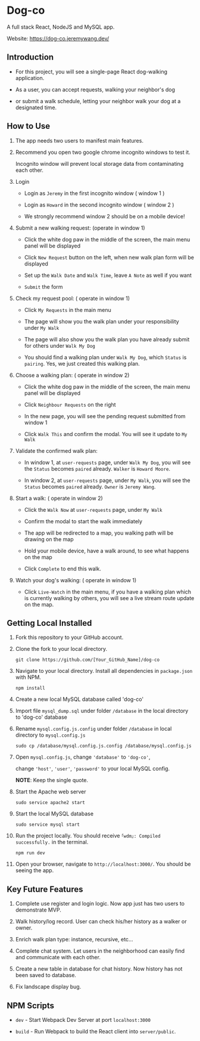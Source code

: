 
  

  

  

# Dog-co

  

  

  

  

A full stack React, NodeJS and MySQL app.</br>

  

  

  

Website: https://dog-co.jeremywang.dev/

  

  

  

## Introduction

  

  

  

  

- For this project, you will see a single-page React dog-walking application.

  

  

  

- As a user, you can accept requests, walking your neighbor's dog

  

  

  

- or submit a walk schedule, letting your neighbor walk your dog at a designated time.

  

  

  

  

## How to Use

  

  

  

1. The app needs two users to manifest main features.

  

  

  

2. Recommend you open two google chrome incognito windows to test it.</br>

  

   Incognito window will prevent local storage data from contaminating each other.

  

  

  

3. Login

  

	- Login as `Jeremy` in the first incognito window ( window 1 )

	- Login as `Howard` in the second incognito window ( window 2 )

	- We strongly recommend window 2 should be on a mobile device!

  

  

  

4. Submit a new walking request: (operate in window 1)

  

  

	- Click the white dog paw in the middle of the screen, the main menu panel will be displayed

	  

	  

	- Click `New Request` button on the left, when new walk plan form will be displayed

	  

	- Set up the `Walk Date` and `Walk Time`, leave `A Note` as well if you want

  

  

	-  `Submit` the form

  

  

  

5. Check my request pool: ( operate in window 1)

  

  

	- Click `My Requests` in the main menu

	  

	  

	- The page will show you the walk plan under your responsibility under `My Walk`

	  

	  

	- The page will also show you the walk plan you have already submit for others under `Walk My Dog`

  

  

	- You should find a walking plan under `Walk My Dog`, which `Status` is `pairing`. Yes, we just created this walking plan.

  

  

  

6. Choose a walking plan: ( operate in window 2)

  

  

	- Click the white dog paw in the middle of the screen, the main menu panel will be displayed

	  

	  

	- Click `Neighbour Requests` on the right

	  

	  

	- In the new page, you will see the pending request submitted from window 1

  

  

	- Click `Walk This` and confirm the modal. You will see it update to `My Walk`

  

  

  

7. Validate the confirmed walk plan:

  

  

	- In window 1, at `user-requests` page, under `Walk My Dog`, you will see the `Status` becomes `paired` already. `Walker` is `Howard Moore`.

	  

	  

	- In window 2, at `user-requests` page, under `My Walk`, you will see the `Status` becomes `paired` already. `Owner` is `Jeremy Wang`.

  

  

8. Start a walk: ( operate in window 2)

  

  

	- Click the `Walk Now` at `user-requests` page, under `My Walk`

	  

	- Confirm the modal to start the walk immediately

	  

	  

	- The app will be redirected to a map, you walking path will be drawing on the map

	  

	  

	- Hold your mobile device, have a walk around, to see what happens on the map

  

  

	- Click `Complete` to end this walk.

  

  

  

9. Watch your dog's walking: ( operate in window 1)

  

  

	- Click `Live-Watch` in the main menu, if you have a walking plan which is currently walking by others, you will see a live stream route update on the map.

  

  

  

  

  

## Getting Local Installed

  

  

  

  

1. Fork this repository to your GitHub account.

  

  

  

2. Clone the fork to your local directory.

  

  

  

	```
	git clone https://github.com/[Your_GitHub_Name]/dog-co
	```

  

  

  

3. Navigate to your local directory. Install all dependencies in `package.json` with NPM.

  

  

  

	```
	npm install
	```

  

  

  

4. Create a new local MySQL database called 'dog-co'

  

  

  

  

5. Import file `mysql_dump.sql` under folder `/database` in the local directory to 'dog-co' database

  

  

  

  

6. Rename `mysql.config.js.config` under folder `/database` in local directory to `mysql.config.js`

  

  

  

	```
	sudo cp /database/mysql.config.js.config /database/mysql.config.js
	```

  

  

  

7. Open `mysql.config.js`, change `'database'` to `'dog-co'`, </br>

  

    change `'host'`, `'user'`, `'password'` to your local MySQL config. </br>

   **NOTE**: Keep the single quote.

  

  

8. Start the Apache web server

  

  

  

	```
	sudo service apache2 start
	```

  

  

  

9. Start the local MySQL database

  

  

	```
	sudo service mysql start
	```

  

10. Run the project locally. You should receive `｢wdm｣: Compiled successfully.` in the terminal.

  

  

	```
	npm run dev
	```

  

  

  

11. Open your browser, navigate to `http://localhost:3000/`. You should be seeing the app.

  

  

  

## Key Future Features

  

  

1. Complete use register and login logic. Now app just has two users to demonstrate MVP.

  

  

2. Walk history/log record. User can check his/her history as a walker or owner.

  

  

3. Enrich walk plan type: instance, recursive, etc...

  

  

4. Complete chat system. Let users in the neighborhood can easily find and communicate with each other.

  

  

5. Create a new table in database for chat history. Now history has not been saved to database.

  

  

6. Fix landscape display bug.

  

  

  

## NPM Scripts

  

  

  

  

-  `dev` - Start Webpack Dev Server at port `localhost:3000`

  

  

  

-  `build` - Run Webpack to build the React client into `server/public`.
